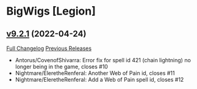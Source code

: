 # BigWigs [Legion]

## [v9.2.1](https://github.com/BigWigsMods/BigWigs_Legion/tree/v9.2.1) (2022-04-24)
[Full Changelog](https://github.com/BigWigsMods/BigWigs_Legion/compare/v9.2.0...v9.2.1) [Previous Releases](https://github.com/BigWigsMods/BigWigs_Legion/releases)

- Antorus/CovenofShivarra: Error fix for spell id 421 (chain lightning) no longer being in the game, closes #10  
- Nightmare/EleretheRenferal: Another Web of Pain id, closes #11  
- Nightmare/EleretheRenferal: Add a Web of Pain spell id, closes #12  
